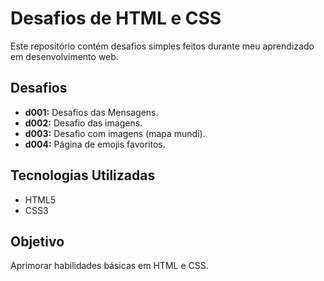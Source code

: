 # Desafios de HTML e CSS

Este repositório contém desafios simples feitos durante meu aprendizado em desenvolvimento web.

## Desafios
- **d001:** Desafios das Mensagens.
- **d002:** Desafio das imagens.
- **d003:** Desafio com imagens (mapa mundi). 
- **d004:** Página de emojis favoritos.

## Tecnologias Utilizadas
- HTML5  
- CSS3  

## Objetivo
Aprimorar habilidades básicas em HTML e CSS.
